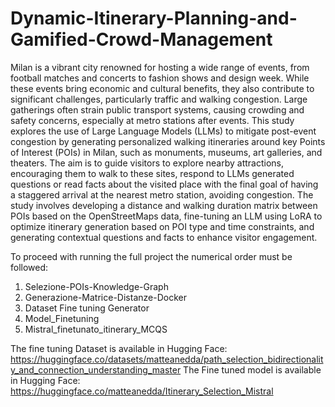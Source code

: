 # Dynamic-Itinerary-Planning-and-Gamified-Crowd-Management

Milan is a vibrant city renowned for hosting a wide range of events, from football matches and concerts to fashion shows and design week. While these events bring economic and cultural benefits, they also contribute to significant challenges, particularly traffic and walking congestion. Large gatherings often strain public transport systems, causing crowding and safety concerns, especially at metro stations after events.
This study explores the use of Large Language Models (LLMs) to mitigate post-event congestion by generating personalized walking itineraries around key Points of Interest (POIs) in Milan, such as monuments, museums, art galleries, and theaters. The aim is to guide visitors to explore nearby attractions, encouraging them to walk to these sites, respond to LLMs generated questions or read facts about the visited place with the final goal of having a staggered arrival at the nearest metro station, avoiding congestion. The study involves developing a distance and walking duration matrix between POIs based on the OpenStreetMaps data, fine-tuning an LLM using LoRA to optimize itinerary generation based on POI type and time constraints, and generating contextual questions and facts to enhance visitor engagement.

To proceed with running the full project the numerical order must be followed:
1. Selezione-POIs-Knowledge-Graph
2. Generazione-Matrice-Distanze-Docker
3. Dataset Fine tuning Generator
4. Model_Finetuning
5. Mistral_finetunato_itinerary_MCQS


The fine tuning Dataset is available in Hugging Face: https://huggingface.co/datasets/matteanedda/path_selection_bidirectionality_and_connection_understanding_master
The Fine tuned model is available in Hugging Face: https://huggingface.co/matteanedda/Itinerary_Selection_Mistral 
